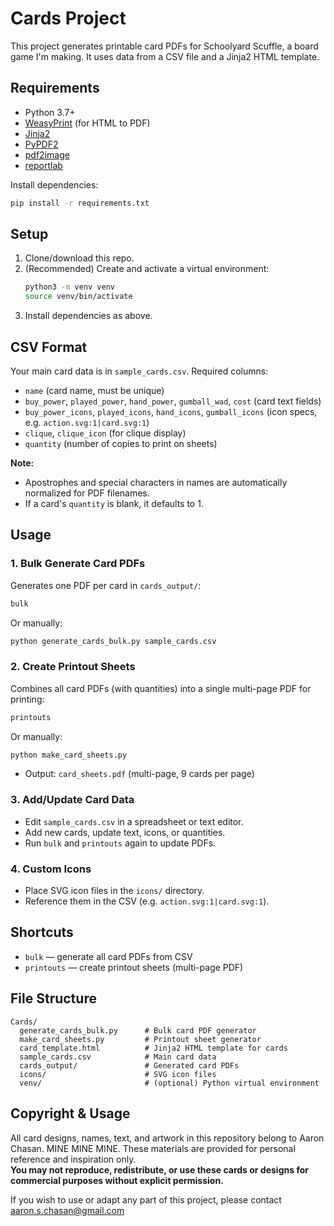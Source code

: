 # Cards Project

This project generates printable card PDFs for Schoolyard Scuffle, a board game I'm making. It uses data from a CSV file and a Jinja2 HTML template.

## Requirements
- Python 3.7+
- [WeasyPrint](https://weasyprint.org/) (for HTML to PDF)
- [Jinja2](https://palletsprojects.com/p/jinja/)
- [PyPDF2](https://pypi.org/project/PyPDF2/)
- [pdf2image](https://pypi.org/project/pdf2image/)
- [reportlab](https://pypi.org/project/reportlab/)

Install dependencies:
```bash
pip install -r requirements.txt
```

## Setup
1. Clone/download this repo.
2. (Recommended) Create and activate a virtual environment:
   ```bash
   python3 -m venv venv
   source venv/bin/activate
   ```
3. Install dependencies as above.

## CSV Format
Your main card data is in `sample_cards.csv`. Required columns:
- `name` (card name, must be unique)
- `buy_power`, `played_power`, `hand_power`, `gumball_wad`, `cost` (card text fields)
- `buy_power_icons`, `played_icons`, `hand_icons`, `gumball_icons` (icon specs, e.g. `action.svg:1|card.svg:1`)
- `clique`, `clique_icon` (for clique display)
- `quantity` (number of copies to print on sheets)

**Note:**
- Apostrophes and special characters in names are automatically normalized for PDF filenames.
- If a card's `quantity` is blank, it defaults to 1.

## Usage

### 1. Bulk Generate Card PDFs
Generates one PDF per card in `cards_output/`:
```bash
bulk
```
Or manually:
```bash
python generate_cards_bulk.py sample_cards.csv
```

### 2. Create Printout Sheets
Combines all card PDFs (with quantities) into a single multi-page PDF for printing:
```bash
printouts
```
Or manually:
```bash
python make_card_sheets.py
```
- Output: `card_sheets.pdf` (multi-page, 9 cards per page)

### 3. Add/Update Card Data
- Edit `sample_cards.csv` in a spreadsheet or text editor.
- Add new cards, update text, icons, or quantities.
- Run `bulk` and `printouts` again to update PDFs.

### 4. Custom Icons
- Place SVG icon files in the `icons/` directory.
- Reference them in the CSV (e.g. `action.svg:1|card.svg:1`).

## Shortcuts
- `bulk` — generate all card PDFs from CSV
- `printouts` — create printout sheets (multi-page PDF)

## File Structure
```
Cards/
  generate_cards_bulk.py      # Bulk card PDF generator
  make_card_sheets.py         # Printout sheet generator
  card_template.html          # Jinja2 HTML template for cards
  sample_cards.csv            # Main card data
  cards_output/               # Generated card PDFs
  icons/                      # SVG icon files
  venv/                       # (optional) Python virtual environment
```

## Copyright & Usage

All card designs, names, text, and artwork in this repository belong to Aaron Chasan. MINE MINE MINE.
These materials are provided for personal reference and inspiration only.  
**You may not reproduce, redistribute, or use these cards or designs for commercial purposes without explicit permission.**

If you wish to use or adapt any part of this project, please contact aaron.s.chasan@gmail.com
